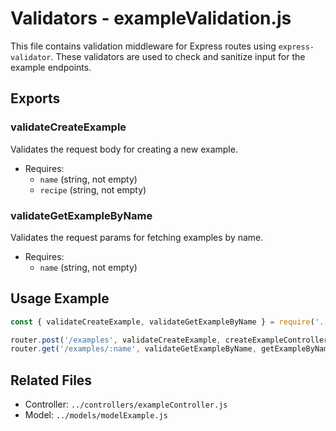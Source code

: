# Validators - exampleValidation.js

This file contains validation middleware for Express routes using `express-validator`. These validators are used to check and sanitize input for the example endpoints.

## Exports

### validateCreateExample
Validates the request body for creating a new example.
- Requires:
  - `name` (string, not empty)
  - `recipe` (string, not empty)

### validateGetExampleByName
Validates the request params for fetching examples by name.
- Requires:
  - `name` (string, not empty)

## Usage Example

```js
const { validateCreateExample, validateGetExampleByName } = require('../validators/exampleValidation');

router.post('/examples', validateCreateExample, createExampleController);
router.get('/examples/:name', validateGetExampleByName, getExampleByNameController);
```

## Related Files
- Controller: `../controllers/exampleController.js`
- Model: `../models/modelExample.js`

